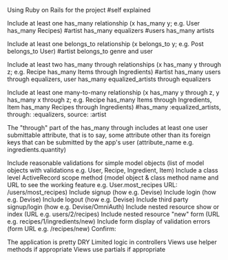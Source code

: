  Using Ruby on Rails for the project
 #self explained

 Include at least one has_many relationship (x has_many y; e.g. User has_many Recipes)
 #artist has_many equalizers #users has_many artists

 Include at least one belongs_to relationship (x belongs_to y; e.g. Post belongs_to User)
 #artist belongs_to genre and user

 Include at least two has_many through relationships (x has_many y through z; e.g. Recipe has_many Items through Ingredients)
 #artist has_many users through equalizers, user has_many equalized_artists through equalizers

 Include at least one many-to-many relationship (x has_many y through z, y has_many x through z; e.g. Recipe has_many Items through Ingredients, Item has_many Recipes through Ingredients)
 #has_many :equalized_artists, through: :equalizers, source: :artist 

 The "through" part of the has_many through includes at least one user submittable attribute, that is to say, some attribute other than its foreign keys that can be submitted by the app's user (attribute_name e.g. ingredients.quantity)
 
 Include reasonable validations for simple model objects (list of model objects with validations e.g. User, Recipe, Ingredient, Item)
 Include a class level ActiveRecord scope method (model object & class method name and URL to see the working feature e.g. User.most_recipes URL: /users/most_recipes)
 Include signup (how e.g. Devise)
 Include login (how e.g. Devise)
 Include logout (how e.g. Devise)
 Include third party signup/login (how e.g. Devise/OmniAuth)
 Include nested resource show or index (URL e.g. users/2/recipes)
 Include nested resource "new" form (URL e.g. recipes/1/ingredients/new)
 Include form display of validation errors (form URL e.g. /recipes/new)
Confirm:

 The application is pretty DRY
 Limited logic in controllers
 Views use helper methods if appropriate
 Views use partials if appropriate